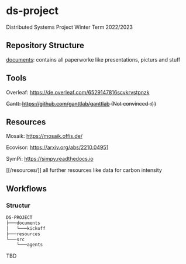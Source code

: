 # ds-project
Distributed Systems Project Winter Term 2022/2023

## Repository Structure

[documents](/documents/): contains all paperworke like presentations, picturs and stuff

## Tools

Overleaf: https://de.overleaf.com/6529147816scvkrvstpnzk

~~Gantt: https://github.com/ganttlab/ganttlab (Not convinced :( )~~

## Resources

Mosaik: https://mosaik.offis.de/

Ecovisor: https://arxiv.org/abs/2210.04951

SymPi: https://simpy.readthedocs.io

[[/resources/]] all further resources like data for carbon intensity

## Workflows

### Structur

```bash
DS-PROJECT
├───documents
│   └───kickoff
├───resources
└───src
    └───agents
```

TBD
